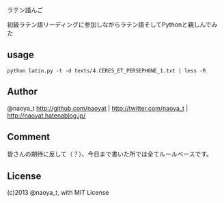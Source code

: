 ラテン語んご

初級ラテン語リーディングに参加しながらラテン語そしてPythonと親しんでみた

## usage
```
python latin.py -t -d texts/4.CERES_ET_PERSEPHONE_1.txt | less -R
```

## Author

@naoya_t
http://github.com/naoyat | http://twitter.com/naoya_t | http://naoyat.hatenablog.jp/

## Comment

皆さんの期待に反して（？）、今日まで書いた所では全てルールベースです。

## License

(c)2013 @naoya_t, with MIT License

